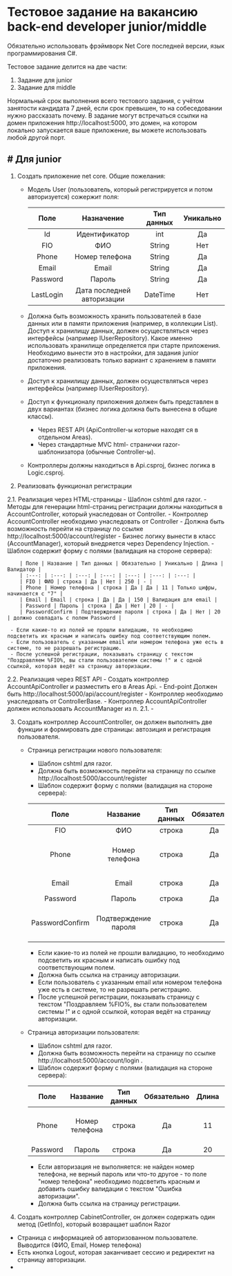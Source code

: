 # Тестовое задание на вакансию back-end developer junior/middle

Обязательно использовать фрэймворк Net Core последней версии, язык программирования C#.

Тестовое задание делится на две части:
1. Задание для junior 
2. Задание для middle 

Нормальный срок выполнения всего тестового задания, с учётом занятости кандидата 7 дней, если срок превышен, то на собеседовании нужно рассказать почему.
В задание могут встречаться ссылки на домен приложения http://localhost:5000, это домен, на котором локально запускается ваше приложение, вы можете использовать любой другой порт. 

## # Для junior

1. Создать приложение net core. Общие пожелания:  

    - Модель User (пользователь, который регистрируется и потом авторизуется) сожержит поля:  

      | Поле | Назначение | Тип данных | Уникально |
      | :---: | :---: | :---: | :---: |
      | Id | Идентификатор | int | Да |
      | FIO | ФИО | String | Нет |
      | Phone | Номер телефона | String | Да |
      | Email | Email | String | Да |
      | Password | Пароль | String | Да |
      | LastLogin | Дата последней авторизации | DateTime | Нет |
  
    - Должна быть возможность хранить пользователей в базе данных или в памяти приложения (например, в коллекции List). Доступ к хранилищу данных, должен осуществляться через интерфейсы (например IUserRepository). Какое именно использовать хранилище определяется при старте приложения. Необходимо вынести это в настройки, для задания junior достаточно реализовать только вариант с хранением в памяти приложения.
    - Доступ к хранилищу данных, должен осуществляться через интерфейсы (например IUserRepository).
    - Доступ к функционалу приложения должен быть представлен в двух вариантах (бизнес логика должна быть вынесена в общие классы).
      + Через REST API (ApiController-ы которые находят ся в отдельном Areas).
      + Через стандартные MVC html-  странички razor-шаблонизатора (обычные Controller-ы).
    - Контроллеры должны находиться в Api.csproj, бизнес логика в Logic.csproj.

2. Реализовать функционал регистрации  

2.1. Реализация через HTML-страницы
    - Шаблон cshtml для razor.
    - Методы для генерации html-страниц регистрации должны находиться в AccountController, который унаследован от Controller.
    - Контроллер AccountController необходимо унаследовать от Controller
    - Должна быть возможность перейти на страницу по ссылке http://localhost:5000/account/register
    - Бизнес логику вынести в класс (AccountManager), который внедряется через Dependency Injection.
    - Шаблон содержит форму с полями (валидация на стороне сервера):  
    
        | Поле | Название | Тип данных | Обязательно | Уникально | Длина | Валидатор |
        | :---: | :---: | :---: | :---: | :---: | :---: | :---: |
        | FIO | ФИО | строка | Да | Нет | 250 | - |
        | Phone | Номер телефона | строка | Да | Да | 11 | Только цифры, начинается с "7" |
        | Email | Email | строка | Да | Да | 150 | Валидация для email |
        | Password | Пароль | строка | Да | Нет | 20 | - |
        | PasswordConfirm | Подтверждение пароля | строка | Да | Нет | 20 | должно совпадать с полем Password | 
        
     - Если какие-то из полей не прошли валидацию, то необходимо подсветить их красным и написать ошибку под соответствующим полем.
     - Если пользователь с указанным email или номером телефона уже есть в системе, то не разрешать регистрацию.
     - После успешной регистрации, показывать страницу с текстом "Поздравляем %FIO%, вы стали пользователем системы !" и с одной ссылкой, которая ведёт на страницу авторизации.
     
2.2. Реализация через REST API
    - Создать контроллер AccountApiController и разместить его в Areas Api.
    - End-point Должен быть http://localhost:5000/api/account/register
    - Контроллер необходимо унаследовать от ControllerBase. 
    - Контроллер AccountApiController должен использовать AccountManager из п. 2.1.
    - 
    
3. Создать контроллер AccountController, он должен выполнять две функции и формировать две страницы: автозиция и регистрация пользователя.
    - Страница регистрации нового пользователя: 
        + Шаблон cshtml для razor.
        + Должна быть возможность перейти на страницу по ссылке http://localhost:5000/account/register
        + Шаблон содержит форму с полями (валидация на стороне сервера):  
    
        | Поле | Название | Тип данных | Обязательно | Уникально | Длина | Валидатор |
        | :---: | :---: | :---: | :---: | :---: | :---: | :---: |
        | FIO | ФИО | строка | Да | Нет | 250 | - |
        | Phone | Номер телефона | строка | Да | Да | 11 | Только цифры, начинается с "7" |
        | Email | Email | строка | Да | Да | 150 | Валидация для email |
        | Password | Пароль | строка | Да | Нет | 20 | - |
        | PasswordConfirm | Подтверждение пароля | строка | Да | Нет | 20 | должно совпадать с полем Password |  
        
        + Если какие-то из полей не прошли валидацию, то необходимо подсветить их красным и написать ошибку под соответствующим полем.
        + Должна быть ссылка на страницу авторизации.
        + Если пользователь с указанным email или номером телефона уже есть в системе, то не разрешать регистрацию.
        + После успешной регистрации, показывать страницу с текстом "Поздравляем %FIO%, вы стали пользователем системы !" и с одной ссылкой, которая ведёт на страницу авторизации.
    
    - Страница авторизации пользователя:
        + Шаблон cshtml для razor.
        + Должна быть возможность перейти на страницу по ссылке http://localhost:5000/account/login .
        + Шаблон содержит форму с полями (валидация на стороне сервера):  

        | Поле | Название | Тип данных | Обязательно | Длина | Валидатор |
        | :---: | :---: | :---: | :---: | :---: | :---: |
        | Phone | Номер телефона | строка | Да | 11 | Только цифры, начинается с "7" |
        | Password | Пароль | строка | Да | 20 | - |
    
        + Если авторизация не выполняется: не найден номер телефона, не верный пароль или что-то другое - то поле "номер телефона" необходимо подсветить красным и добавить ошибку валидации с текстом "Ошибка авторизации".
        + Должна быть ссылка на страницу регистрации.

4. Создать контроллер CabinetController, он должен содержать один метод (GetInfo), который возвращает шаблон Razor
  - Страница с информацией об авторизованном пользователе. Выводится (ФИО, Email, Номер телефона)
  - Есть кнопка Logout, которая заканчивает сессию и редиректит на страницу авторизации.
  - 

